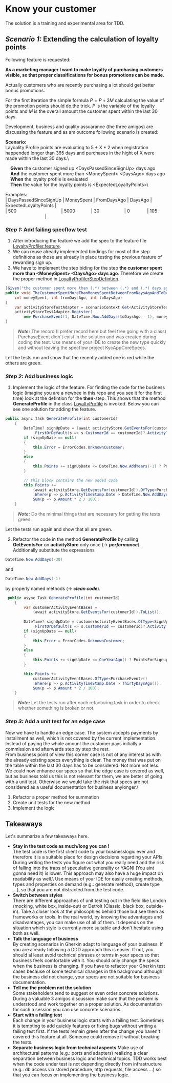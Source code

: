 # Know your customer

The solution is a training and experimental area for TDD. 

## *Scenario 1:* Extending the calculation of loyalty points

Following feature is requested:

**As a marketing manager I want to make loyalty of purchasing customers visible, so that proper classifications for bonus promotions can be made.**

Actually customers who are recently purchasing a lot should get better bonus promotions.

For the first iteration the simple formula $P = P + 2M$ calculating the value of the promotion points should do the trick. $P$ is the variable of the loyalty points and $M$ is the overall amount the customer spent within the last 30 days.

Development, business and quality assuarance (the three amigos) are discussing the feature and as am outcome following scenario is created:

**Scenario:**\
Layoality Profile points are evaluating to 5 + X * 2 when registration happended longer than 365 days and purchases in the hight of X were made within the last 30 days.\

&nbsp;&nbsp;&nbsp;&nbsp;**Given** the customer signed up \<DaysPassedSinceSignUp\> days ago\
&nbsp;&nbsp;&nbsp;&nbsp;**And** the customer spent more than \<MoneySpent\> \<DaysAgo\> days ago\
&nbsp;&nbsp;&nbsp;&nbsp;**When** the loyalty profile is evaluated\
&nbsp;&nbsp;&nbsp;&nbsp;**Then** the value for the loyalty points is \<ExpectedLoyaltyPoints\>\

Examples:\
| DaysPassedSinceSignUp | MoneySpent | FromDaysAgo | DaysAgo | ExpectedLoyaltyPoints |\
| 500&emsp;&emsp;&emsp;&emsp;&emsp;&emsp;&emsp;&emsp;&emsp;&emsp;| 5000&emsp;&emsp;&emsp;&nbsp;&nbsp;| 30&emsp;&emsp;&emsp;&emsp;&emsp;&nbsp;&nbsp;| 0&emsp;&emsp;&emsp;&nbsp;&nbsp;         | 105 &emsp;&emsp;&emsp;&emsp;&emsp;&emsp;&emsp;&emsp;&nbsp;&nbsp;&nbsp;|

### *Step 1:* Add failing specflow test

1. After introducing the feature we add the spec to the feature file [LoyaltyProfiler.feature](KycAppCoreSpecs/Features/LoayalityProfiler.feature).
2. We can reuse already implemented bindings for most of the step definitions as those are already in place testing the previous feature of rewarding sign up.
3. We have to implement the step biding for the step **the customer spent more than \<MoneySpent\> \<DaysAgo\> days ago**. Therefore we create the proper method in [LoyaltyProfilerStepDefintion](KycAppCoreSpecs/Steps/LoayalityProfilerStepDefintion.cs).
```csharp
[Given("the customer spent more than (.*) between (.*) and (.*) days ago")]
public void TheCustomerSpentMoreThanMoneySpentBetweenFromDaysAgoAndToDaysAgo(
    int moneySpent, int fromDaysAgo, int toDaysAgo)
{
    var activityStoreTestAdapter = scenarioContext.Get<ActivityStoreTestAdapter>(ActivityStoreTestAdapterKey);
    activityStoreTestAdapter.Register(
        new PurchaseEvent(1, DateTime.Now.AddDays(toDaysAgo - 1), moneySpent));
}
```
> **_Note:_** The record (I prefer record here but feel free going with a class) PurchaseEvent didn't exist in the solution and was created during coding the test. Use means of your IDE to create the new type quickly and without leaving the specflow project KycAppCoreSpecs.

Let the tests run and show that the recently added one is red while the others are green.

### *Step 2:* Add business logic

1. Implement the logic of the feature. For finding the code for the business logic (imagine you are a newbee in this repo and you see it for the first time) look at the defintion for the **then**-step. This shows that the method **GenerateProfile** in the class [LoyaltyProfile](KycCoreApp/LoyaltyProfile.cs) is invoked. Below you can see one solution for adding the feature.
```csharp
public async Task GenerateProfile(int customerId)
    {
        DateTime? signUpDate = (await activityStore.GetEventsFor(customerId)).OfType<SignUpActivityEvent>()
            .FirstOrDefault(s => s.CustomerId == customerId)?.ActivityTimeStamp;
        if (signUpDate == null)
        {
            this.Error = ErrorCodes.UnknownCustomer;
        }
        else
        {
            this.Points += signUpDate <= DateTime.Now.AddYears(-1) ? PointsForSignupLongtimeAgo : 0;
        }

        // this block contains the new added code
        this.Points +=
            (await activityStore.GetEventsFor(customerId)).OfType<PurchaseEvent>()
            .Where(p => p.ActivityTimeStamp.Date > DateTime.Now.AddDays(-30)).
            Sum(p => p.Amount * 2 / 100);
    }
```
> **_Note:_** Do the minimal things that are necessary for getting the tests green.

Let the tests run again and show that all are green.

2. Refactor the code in the method **GenerateProfile** by calling **GetEventsFor** on **activityStore** only once (-> **_performance_**). Additionally substitute the expressions
```csharp
DateTime.Now.AddDays(-30) 
```
and
```csharp
DateTime.Now.AddDays(-1)
```
by properly named methods (-> **_clean code_**).
```csharp
 public async Task GenerateProfile(int customerId)
    {
        var customerActivityEventBases = 
            (await activityStore.GetEventsFor(customerId)).ToList();
        
        DateTime? signUpDate = customerActivityEventBases.OfType<SignUpActivityEvent>()
            .FirstOrDefault(s => s.CustomerId == customerId)?.ActivityTimeStamp;
        if (signUpDate == null)
        {
            this.Error = ErrorCodes.UnknownCustomer;
        }
        else
        {
            this.Points += signUpDate <= OneYearAgo() ? PointsForSignupLongtimeAgo : 0;
        }

        this.Points +=
            customerActivityEventBases.OfType<PurchaseEvent>()
            .Where(p => p.ActivityTimeStamp.Date > ThirtyDaysAgo()).
            Sum(p => p.Amount * 2 / 100);
    }
```
> **_Note:_** Let the tests run after each refactoring task in order to check whether something is broken or not.

### *Step 3:* Add a unit test for an edge case

Now we have to handle an edge case. The system accepts payments by installment as well, which is not covered by the current implementation. Instead of paying the whole amount the customer pays initially a commission and afterwards step by step the rest.\
From business point of view this corner case is not of any interest as with the already existing specs everything is clear. The money that was put on the table within the last 30 days has to be considered. Not more not less.\
We could now enhance our specs so that the edge case is covered as well, but as business told us this is not relevant for them, we are better of going with a unit test. Otherwise we would take the risk that specs are not considered as a useful documentation for business anylonger.\

1. Refactor a proper method for summation
2. Create unit tests for the new method
3. Implement the logic

## Takeaways ##
Let's summarize a few takeaways here.
* **Stay in the test code as much/long you can !**\
The test code is the first client code to your businesslogic ever and therefore it is a suitable place for design decisions regarding your APIs. During writing the tests you figure out what you really need and the risk of falling into the traps of speculative generality or YAGNI (You aint gonna need it) is lower. This approach may also have a huge impact on readability as well.\ Use
means of your IDE for easily creating methods, types and properties on demand (e.g.: generate method), create type ...), so that you are not distracted from the test code.
* **Switch between styles**\
There are different approaches of unit testing out in the field like London (mocking, white box, inside-out) or Detroit (Classic, black box, outside-in). Take a closer look at the philosophies behind those but see them as frameworks or tools. In the real world, by knowing the advantages and disadvantages, you can make use of all of them. It depends on the situation which style is currently more suitable and don't hesitate using both as well.
* **Talk the language of business**\
By creating scenarios in Gherkin adapt to language of your business. If you are already following a DDD approach this is easier. If not, you should al least avoid technical phrases or terms in your specs so that business feels comfortable with it. You should only change the specs when the business is changing. If you have to refactor your Gherkin test cases because of some technical changes in the background although the business did not change, your specs are not suitable for business documentation.
* **Tell me the problem not the solution**\
Some stakeholders tend to suggest or even order concrete solutions. During a valuable 3 amigos discussion make sure that the problem is understood and work together on a proper solution. As documentation for such a session you can use concrete scenarios.
* **Start with a failing test**\
Each change in your business logic starts with a failing test. Sometimes it is tempting to add quickly features or fixing bugs without writing a failing test first. If the tests remain green after the change you haven't covered this feature at all. Someone could remove it without breaking the tests.
* **Separate business logic from technical aspects**
Make use of architectural patterns (e.g.: ports and adapters) realizing a clear separation between business logic and technical topics. TDD works best when the code under test is not depending directly from infrastructure (e.g.: db access via stored procedure, http requests, file access ...) so that you can focus on implementing the business logic.


